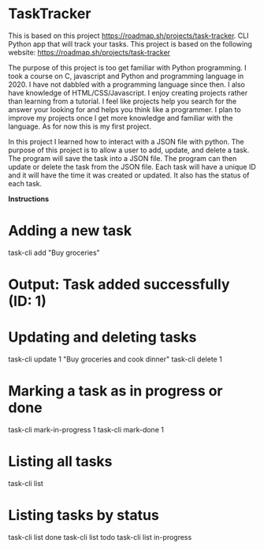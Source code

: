 # TaskTracker
This is based on this project https://roadmap.sh/projects/task-tracker.
CLI Python app that will track your tasks.
This project is based on the following website: https://roadmap.sh/projects/task-tracker

The purpose of this project is too get familiar with Python programming. I took a course on C, javascript and Python and programming language in 2020. I have not dabbled with a programming language since then. I also have knowledge of HTML/CSS/Javascript. I enjoy creating projects rather than learning from a tutorial. I feel like projects help you search for the answer your looking for and helps you think like a programmer. I plan to improve my projects once I get more knowledge and familiar with the language. As for now this is my first project. 

In this project I learned how to interact with a JSON file with python. The purpose of this project is to allow a user to add, update, and delete a task. The program will save the task into a JSON file. The program can then update or delete the task from the JSON file. Each task will have a unique ID and it will have the time it was created or updated. It also has the status of each task. 

**Instructions**
# Adding a new task
task-cli add "Buy groceries"

# Output: Task added successfully (ID: 1)

# Updating and deleting tasks
task-cli update 1 "Buy groceries and cook dinner"
task-cli delete 1

# Marking a task as in progress or done
task-cli mark-in-progress 1
task-cli mark-done 1

# Listing all tasks
task-cli list

# Listing tasks by status
task-cli list done
task-cli list todo
task-cli list in-progress
